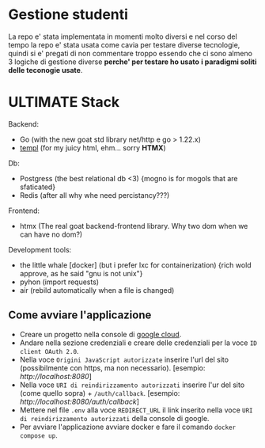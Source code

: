 # Gestione studenti

La repo e' stata implementata in momenti molto diversi e nel corso del tempo la repo e' stata usata come cavia per testare diverse tecnologie, 
quindi si e' pregati di non commentare troppo essendo che ci sono almeno 3 logiche di gestione diverse **perche' per testare ho usato**
**i paradigmi soliti delle teconogie usate**.

# ULTIMATE Stack
Backend:
- Go (with the new goat std library net/http e go > 1.22.x)
- [templ](https://templ.guide/syntax-and-usage/context/) (for my juicy html, ehm... sorry **HTMX**)

Db:
- Postgress (the best relational db <3) {mogno is for mogols that are sfaticated}
- Redis (after all why whe need percistancy???)

Frontend:
- htmx (The real goat backend-frontend library. Why two dom when we can have no dom?)

Development tools:
- the little whale [docker] (but i prefer lxc for containerization) {rich wold approve, as he said "gnu is not unix"}
- pyhon (import requests)
- air (rebild automatically when a file is changed)

## Come avviare l'applicazione
- Creare un progetto nella console di [google cloud](https://console.cloud.google.com).
- Andare nella sezione credenziali e creare delle credenziali per la voce `ID client OAuth 2.0`.
- Nella voce `Origini JavaScript autorizzate` inserire l'url del sito (possibilmente con https, ma non necessario).
    [esempio: *http://localhost:8080*]
- Nella voce `URI di reindirizzamento autorizzati` inserire l'ur del sito (come quello sopra) + `/auth/callback`.
    [esempio: *http://localhost:8080/auth/callback*]
- Mettere nel file `.env` alla voce `REDIRECT_URL` il link inserito nella voce `URI di reindirizzamento autorizzati` della console di google.
- Per avviare l'applicazione avviare docker e fare il comando `docker compose up`.